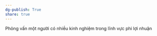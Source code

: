 ```yaml
---
dg-publish: True
share: true
---
```

Phỏng vấn một người có nhiều kinh nghiệm trong lĩnh vực phi lợi nhuận
